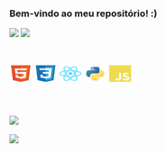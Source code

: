 ### Bem-vindo ao meu repositório! :)
<a href="https://www.linkedin.com/in/yasmim-barros-8b1491200" target="_blank"><img src="https://img.shields.io/badge/-LinkedIn-%230077B5?style=for-the-badge&logo=linkedin&logoColor=white" target="_blank"></a> 
<a href = "mailto:barrosyasmim13@gmail.com"><img src="https://img.shields.io/badge/-Gmail-%23333?style=for-the-badge&logo=gmail&logoColor=white" target="_blank"></a>
##
<div style="display: inline_block"><br>
  
  <img align="center" alt="Rafa-HTML" height="30" width="40" src="https://raw.githubusercontent.com/devicons/devicon/master/icons/html5/html5-original.svg">
  <img align="center" alt="Rafa-CSS" height="30" width="40" src="https://raw.githubusercontent.com/devicons/devicon/master/icons/css3/css3-original.svg">
  <img align="center" alt="Rafa-React" height="30" width="40" src="https://raw.githubusercontent.com/devicons/devicon/master/icons/react/react-original.svg">
  <img align="center" alt="Rafa-Python" height="30" width="40" src="https://raw.githubusercontent.com/devicons/devicon/master/icons/python/python-original.svg">
  <img align="center" alt="Rafa-Js" height="30" width="40" src="https://raw.githubusercontent.com/devicons/devicon/master/icons/javascript/javascript-plain.svg">
</div>


##


<br/>

![](https://github-readme-stats.vercel.app/api?username=YasBarros&theme=react&hide_border=true&include_all_commits=false&count_private=false)<br/>

![](https://github-readme-stats.vercel.app/api/top-langs/?username=YasBarros&theme=react&hide_border=true&include_all_commits=false&count_private=false&layout=compact)




